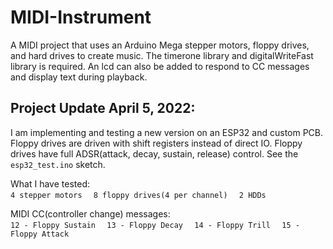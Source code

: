 # MIDI-Instrument
A MIDI project that uses an Arduino Mega stepper motors, floppy drives, and hard drives to create music. The timerone library and digitalWriteFast library is required. An lcd can also be added to respond to CC messages and display text during playback.

## Project Update April 5, 2022:

I am implementing and testing a new version on an ESP32 and custom PCB. Floppy drives are driven with shift registers instead of direct IO. Floppy drives have full ADSR(attack, decay, sustain, release) control. See the `esp32_test.ino` sketch. 

What I have tested:  
`4 stepper motors  `
`8 floppy drives(4 per channel)  `
`2 HDDs  `

MIDI CC(controller change) messages:  
`12 - Floppy Sustain  `
`13 - Floppy Decay  `
`14 - Floppy Trill  `
`15 - Floppy Attack  `

